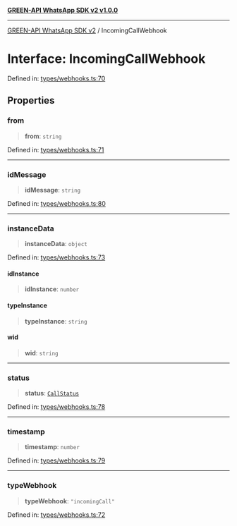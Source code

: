 [**GREEN-API WhatsApp SDK v2 v1.0.0**](../README.md)

***

[GREEN-API WhatsApp SDK v2](../globals.md) / IncomingCallWebhook

# Interface: IncomingCallWebhook

Defined in: [types/webhooks.ts:70](https://github.com/green-api/whatsapp-api-client-js-v2/blob/6c31521abaa4e85365f3538298181cae99417bce/src/types/webhooks.ts#L70)

## Properties

### from

> **from**: `string`

Defined in: [types/webhooks.ts:71](https://github.com/green-api/whatsapp-api-client-js-v2/blob/6c31521abaa4e85365f3538298181cae99417bce/src/types/webhooks.ts#L71)

***

### idMessage

> **idMessage**: `string`

Defined in: [types/webhooks.ts:80](https://github.com/green-api/whatsapp-api-client-js-v2/blob/6c31521abaa4e85365f3538298181cae99417bce/src/types/webhooks.ts#L80)

***

### instanceData

> **instanceData**: `object`

Defined in: [types/webhooks.ts:73](https://github.com/green-api/whatsapp-api-client-js-v2/blob/6c31521abaa4e85365f3538298181cae99417bce/src/types/webhooks.ts#L73)

#### idInstance

> **idInstance**: `number`

#### typeInstance

> **typeInstance**: `string`

#### wid

> **wid**: `string`

***

### status

> **status**: [`CallStatus`](../type-aliases/CallStatus.md)

Defined in: [types/webhooks.ts:78](https://github.com/green-api/whatsapp-api-client-js-v2/blob/6c31521abaa4e85365f3538298181cae99417bce/src/types/webhooks.ts#L78)

***

### timestamp

> **timestamp**: `number`

Defined in: [types/webhooks.ts:79](https://github.com/green-api/whatsapp-api-client-js-v2/blob/6c31521abaa4e85365f3538298181cae99417bce/src/types/webhooks.ts#L79)

***

### typeWebhook

> **typeWebhook**: `"incomingCall"`

Defined in: [types/webhooks.ts:72](https://github.com/green-api/whatsapp-api-client-js-v2/blob/6c31521abaa4e85365f3538298181cae99417bce/src/types/webhooks.ts#L72)
